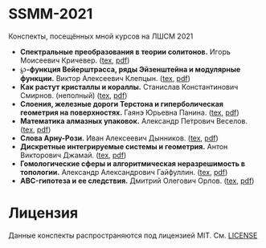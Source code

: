 # SSMM-2021
Конспекты, посещённых мной курсов на ЛШСМ 2021
- **Спектральные преобразования в теории солитонов.** Игорь Моисеевич Кричевер. ([tex](spectral-transformations-in-soliton-theory.tex), [pdf](spectral-transformations-in-soliton-theory.pdf))
- **℘-функция Вейерштрасса, ряды Эйзенштейна и модулярные функции.** Виктор Алексеевич Клепцын. ([tex](modular-functions.tex), [pdf](modular-functions.tex))
- **Как растут кристаллы и кораллы.** Станислав Константинович Смирнов. (неполный) ([tex](crystals-and-corals-growth.tex), [pdf](crystals-and-corals-growth.pdf))
- **Слоения, железные дороги Терстона и гиперболическая геометрия на поверхностях.** Гаянэ Юрьевна Панина. ([tex](Thurston-railways.tex), [pdf](Thurston-railways.pdf))
- **Математика алмазных упаковок.** Александр Петрович Веселов. ([tex](diamond-packaging.tex), [pdf](diamond-packaging.pdf))
- **Слова Арну-Рози.** Иван Алексеевич Дынников. ([tex](Arnoux-Rosi-words.tex), [pdf](Arnoux-Rosi-words.pdf))
- **Дискретные интегрируемые системы и геометрия.** Антон Викторович Джамай. ([tex](discrete-integrable-systems-and-geometry.tex), [pdf](discrete-integrable-systems-and-geometry.pdf))
- **Гомологические сферы и алгоритмическая неразрешимость в топологии.** Александр Александрович Гайфуллин. ([tex](decidability-in-topology.tex), [pdf](decidability-in-topology.pdf))
- **ABC-гипотеза и ее следствия.** Дмитрий Олегович Орлов. ([tex](abc-conjecture.tex), [pdf](abc-conjecture.pdf))

# Лицензия
Данные конспекты распространяются под лицензией MIT. См. [LICENSE](LICENSE)